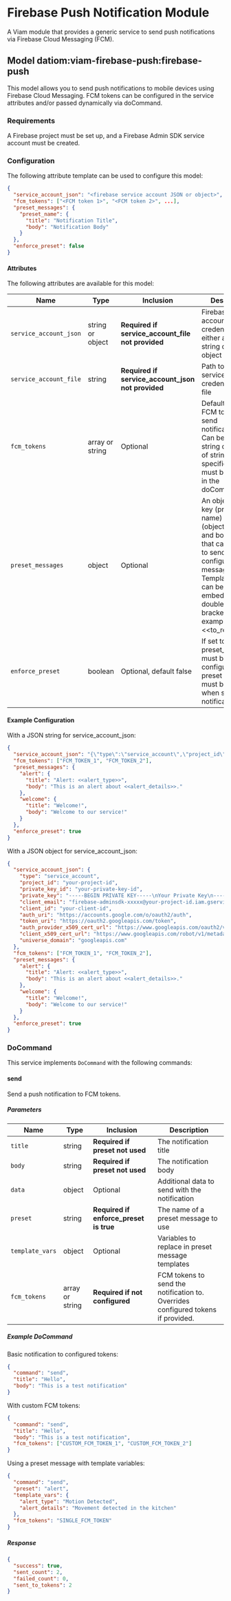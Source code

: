 # Firebase Push Notification Module

A Viam module that provides a generic service to send push notifications via Firebase Cloud Messaging (FCM).

## Model datiom:viam-firebase-push:firebase-push

This model allows you to send push notifications to mobile devices using Firebase Cloud Messaging. FCM tokens can be configured in the service attributes and/or passed dynamically via doCommand.

### Requirements

A Firebase project must be set up, and a Firebase Admin SDK service account must be created.

### Configuration

The following attribute template can be used to configure this model:

```json
{
  "service_account_json": "<firebase service account JSON or object>",
  "fcm_tokens": ["<FCM token 1>", "<FCM token 2>", ...],
  "preset_messages": {
    "preset_name": {
      "title": "Notification Title",
      "body": "Notification Body"
    }
  },
  "enforce_preset": false
}
```

#### Attributes

The following attributes are available for this model:

| Name                   | Type             | Inclusion               | Description                                                                                                                                                                                |
|------------------------|------------------|-------------------------|--------------------------------------------------------------------------------------------------------------------------------------------------------------------------------------------|
| `service_account_json` | string or object | **Required if service_account_file not provided** | Firebase service account JSON credentials as either a JSON string or a JSON object                                                                                                         |
| `service_account_file` | string           | **Required if service_account_json not provided** | Path to Firebase service account credentials JSON file                                                                                                                               |
| `fcm_tokens`           | array or string  | Optional                | Default list of FCM tokens to send notifications to. Can be a single string or an array of strings. If not specified, tokens must be provided in the doCommand call.                        |
| `preset_messages`      | object           | Optional                | An object with key (preset name) and value (object with title and body) pairs that can be used to send pre-configured messages. Template strings can be embedded within double angle brackets, for example: <<to_replace>> |
| `enforce_preset`       | boolean          | Optional, default false | If set to true, preset_messages must be configured and a preset message must be selected when sending a notification.                                                                       |

#### Example Configuration

With a JSON string for service_account_json:

```json
{
  "service_account_json": "{\"type\":\"service_account\",\"project_id\":\"your-project-id\",\"private_key_id\":\"your-private-key-id\",\"private_key\":\"-----BEGIN PRIVATE KEY-----\\nYour Private Key\\n-----END PRIVATE KEY-----\\n\",\"client_email\":\"firebase-adminsdk-xxxxx@your-project-id.iam.gserviceaccount.com\",\"client_id\":\"your-client-id\",\"auth_uri\":\"https://accounts.google.com/o/oauth2/auth\",\"token_uri\":\"https://oauth2.googleapis.com/token\",\"auth_provider_x509_cert_url\":\"https://www.googleapis.com/oauth2/v1/certs\",\"client_x509_cert_url\":\"https://www.googleapis.com/robot/v1/metadata/x509/firebase-adminsdk-xxxxx%40your-project-id.iam.gserviceaccount.com\",\"universe_domain\":\"googleapis.com\"}",
  "fcm_tokens": ["FCM_TOKEN_1", "FCM_TOKEN_2"],
  "preset_messages": {
    "alert": {
      "title": "Alert: <<alert_type>>",
      "body": "This is an alert about <<alert_details>>."
    },
    "welcome": {
      "title": "Welcome!",
      "body": "Welcome to our service!"
    }
  },
  "enforce_preset": true
}
```

With a JSON object for service_account_json:

```json
{
  "service_account_json": {
    "type": "service_account",
    "project_id": "your-project-id",
    "private_key_id": "your-private-key-id",
    "private_key": "-----BEGIN PRIVATE KEY-----\nYour Private Key\n-----END PRIVATE KEY-----\n",
    "client_email": "firebase-adminsdk-xxxxx@your-project-id.iam.gserviceaccount.com",
    "client_id": "your-client-id",
    "auth_uri": "https://accounts.google.com/o/oauth2/auth",
    "token_uri": "https://oauth2.googleapis.com/token",
    "auth_provider_x509_cert_url": "https://www.googleapis.com/oauth2/v1/certs",
    "client_x509_cert_url": "https://www.googleapis.com/robot/v1/metadata/x509/firebase-adminsdk-xxxxx%40your-project-id.iam.gserviceaccount.com",
    "universe_domain": "googleapis.com"
  },
  "fcm_tokens": ["FCM_TOKEN_1", "FCM_TOKEN_2"],
  "preset_messages": {
    "alert": {
      "title": "Alert: <<alert_type>>",
      "body": "This is an alert about <<alert_details>>."
    },
    "welcome": {
      "title": "Welcome!",
      "body": "Welcome to our service!"
    }
  },
  "enforce_preset": true
}
```

### DoCommand

This service implements `DoCommand` with the following commands:

#### send

Send a push notification to FCM tokens.

##### Parameters

| Name              | Type             | Inclusion                                | Description                                                         |
|-------------------|------------------|------------------------------------------|---------------------------------------------------------------------|
| `title`           | string           | **Required if preset not used**          | The notification title                                              |
| `body`            | string           | **Required if preset not used**          | The notification body                                               |
| `data`            | object           | Optional                                 | Additional data to send with the notification                        |
| `preset`          | string           | **Required if enforce_preset is true**   | The name of a preset message to use                                 |
| `template_vars`   | object           | Optional                                 | Variables to replace in preset message templates                     |
| `fcm_tokens`      | array or string  | **Required if not configured**           | FCM tokens to send the notification to. Overrides configured tokens if provided. |

##### Example DoCommand

Basic notification to configured tokens:

```json
{
  "command": "send",
  "title": "Hello",
  "body": "This is a test notification"
}
```

With custom FCM tokens:

```json
{
  "command": "send",
  "title": "Hello",
  "body": "This is a test notification",
  "fcm_tokens": ["CUSTOM_FCM_TOKEN_1", "CUSTOM_FCM_TOKEN_2"]
}
```

Using a preset message with template variables:

```json
{
  "command": "send",
  "preset": "alert",
  "template_vars": {
    "alert_type": "Motion Detected",
    "alert_details": "Movement detected in the kitchen"
  },
  "fcm_tokens": "SINGLE_FCM_TOKEN"
}
```

##### Response

```json
{
  "success": true,
  "sent_count": 2,
  "failed_count": 0,
  "sent_to_tokens": 2
}
```
